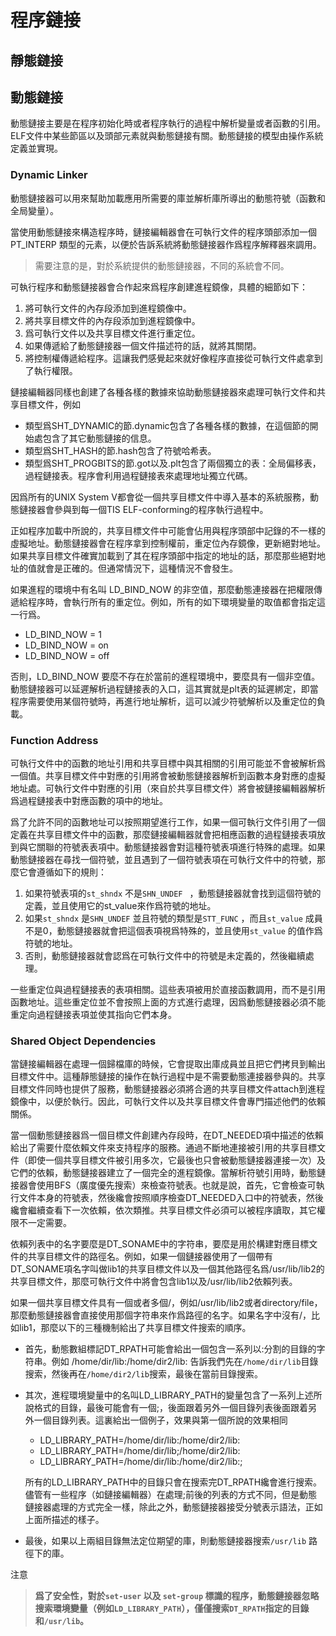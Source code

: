 # 程序鏈接

## 靜態鏈接

## 動態鏈接

動態鏈接主要是在程序初始化時或者程序執行的過程中解析變量或者函數的引用。ELF文件中某些節區以及頭部元素就與動態鏈接有關。動態鏈接的模型由操作系統定義並實現。

### Dynamic Linker

動態鏈接器可以用來幫助加載應用所需要的庫並解析庫所導出的動態符號（函數和全局變量）。

當使用動態鏈接來構造程序時，鏈接編輯器會在可執行文件的程序頭部添加一個 PT_INTERP 類型的元素，以便於告訴系統將動態鏈接器作爲程序解釋器來調用。

> 需要注意的是，對於系統提供的動態鏈接器，不同的系統會不同。

可執行程序和動態鏈接器會合作起來爲程序創建進程鏡像，具體的細節如下：

1. 將可執行文件的內存段添加到進程鏡像中。
2. 將共享目標文件的內存段添加到進程鏡像中。
3. 爲可執行文件以及共享目標文件進行重定位。
4. 如果傳遞給了動態鏈接器一個文件描述符的話，就將其關閉。
5. 將控制權傳遞給程序。這讓我們感覺起來就好像程序直接從可執行文件處拿到了執行權限。

鏈接編輯器同樣也創建了各種各樣的數據來協助動態鏈接器來處理可執行文件和共享目標文件，例如

- 類型爲SHT_DYNAMIC的節.dynamic包含了各種各樣的數據，在這個節的開始處包含了其它動態鏈接的信息。
- 類型爲SHT_HASH的節.hash包含了符號哈希表。
- 類型爲SHT_PROGBITS的節.got以及.plt包含了兩個獨立的表：全局偏移表，過程鏈接表。程序會利用過程鏈接表來處理地址獨立代碼。

因爲所有的UNIX System V都會從一個共享目標文件中導入基本的系統服務，動態鏈接器會參與到每一個TIS ELF-conforming的程序執行過程中。

正如程序加載中所說的，共享目標文件中可能會佔用與程序頭部中記錄的不一樣的虛擬地址。動態鏈接器會在程序拿到控制權前，重定位內存鏡像，更新絕對地址。如果共享目標文件確實加載到了其在程序頭部中指定的地址的話，那麼那些絕對地址的值就會是正確的。但通常情況下，這種情況不會發生。

如果進程的環境中有名叫 LD_BIND_NOW 的非空值，那麼動態連接器在把權限傳遞給程序時，會執行所有的重定位。例如，所有的如下環境變量的取值都會指定這一行爲。

- LD_BIND_NOW = 1
- LD_BIND_NOW = on
- LD_BIND_NOW = off

否則，LD_BIND_NOW 要麼不存在於當前的進程環境中，要麼具有一個非空值。動態鏈接器可以延遲解析過程鏈接表的入口，這其實就是plt表的延遲綁定，即當程序需要使用某個符號時，再進行地址解析，這可以減少符號解析以及重定位的負載。


### Function Address

可執行文件中的函數的地址引用和共享目標中與其相關的引用可能並不會被解析爲一個值。共享目標文件中對應的引用將會被動態鏈接器解析到函數本身對應的虛擬地址處。可執行文件中對應的引用（來自於共享目標文件）將會被鏈接編輯器解析爲過程鏈接表中對應函數的項中的地址。

爲了允許不同的函數地址可以按照期望進行工作，如果一個可執行文件引用了一個定義在共享目標文件中的函數，那麼鏈接編輯器就會把相應函數的過程鏈接表項放到與它關聯的符號表表項中。動態鏈接器會對這種符號表項進行特殊的處理。如果動態鏈接器在尋找一個符號，並且遇到了一個符號表項在可執行文件中的符號，那麼它會遵循如下的規則：

1. 如果符號表項的`st_shndx` 不是`SHN_UNDEF ` ，動態鏈接器就會找到這個符號的定義，並且使用它的st_value來作爲符號的地址。
2. 如果`st_shndx` 是`SHN_UNDEF` 並且符號的類型是`STT_FUNC` ，而且`st_value` 成員不是0，動態鏈接器就會把這個表項視爲特殊的，並且使用`st_value` 的值作爲符號的地址。
3. 否則，動態鏈接器就會認爲在可執行文件中的符號是未定義的，然後繼續處理。

一些重定位與過程鏈接表的表項相關。這些表項被用於直接函數調用，而不是引用函數地址。這些重定位並不會按照上面的方式進行處理，因爲動態鏈接器必須不能重定向過程鏈接表項並使其指向它們本身。

### Shared Object Dependencies

當鏈接編輯器在處理一個歸檔庫的時候，它會提取出庫成員並且把它們拷貝到輸出目標文件中。這種靜態鏈接的操作在執行過程中是不需要動態連接器參與的。共享目標文件同時也提供了服務，動態鏈接器必須將合適的共享目標文件attach到進程鏡像中，以便於執行。因此，可執行文件以及共享目標文件會專門描述他們的依賴關係。

當一個動態鏈接器爲一個目標文件創建內存段時，在DT_NEEDED項中描述的依賴給出了需要什麼依賴文件來支持程序的服務。通過不斷地連接被引用的共享目標文件（即使一個共享目標文件被引用多次，它最後也只會被動態鏈接器連接一次）及它們的依賴，動態鏈接器建立了一個完全的進程鏡像。當解析符號引用時，動態鏈接器會使用BFS（廣度優先搜索）來檢查符號表。也就是說，首先，它會檢查可執行文件本身的符號表，然後纔會按照順序檢查DT_NEEDED入口中的符號表，然後纔會繼續查看下一次依賴，依次類推。共享目標文件必須可以被程序讀取，其它權限不一定需要。

依賴列表中的名字要麼是DT_SONAME中的字符串，要麼是用於構建對應目標文件的共享目標文件的路徑名。例如，如果一個鏈接器使用了一個帶有DT_SONAME項名字叫做lib1的共享目標文件以及一個其他路徑名爲/usr/lib/lib2的共享目標文件，那麼可執行文件中將會包含lib1以及/usr/lib/lib2依賴列表。

如果一個共享目標文件具有一個或者多個/，例如/usr/lib/lib2或者directory/file，那麼動態鏈接器會直接使用那個字符串來作爲路徑的名字。如果名字中沒有/，比如lib1，那麼以下的三種機制給出了共享目標文件搜索的順序。

- 首先，動態數組標記DT_RPATH可能會給出一個包含一系列以:分割的目錄的字符串。例如 /home/dir/lib:/home/dir2/lib: 告訴我們先在`/home/dir/lib`目錄搜索，然後再在`/home/dir2/lib`搜索，最後在當前目錄搜索。

- 其次，進程環境變量中的名叫LD_LIBRARY_PATH的變量包含了一系列上述所說格式的目錄，最後可能會有一個;，後面跟着另外一個目錄列表後面跟着另外一個目錄列表。這裏給出一個例子，效果與第一個所說的效果相同

  - LD_LIBRARY_PATH=/home/dir/lib:/home/dir2/lib:
  - LD_LIBRARY_PATH=/home/dir/lib;/home/dir2/lib:
  - LD_LIBRARY_PATH=/home/dir/lib:/home/dir2/lib:;

  所有的LD_LIBRARY_PATH中的目錄只會在搜索完DT_RPATH纔會進行搜索。儘管有一些程序（如鏈接編輯器）在處理;前後的列表的方式不同，但是動態鏈接器處理的方式完全一樣，除此之外，動態鏈接器接受分號表示語法，正如上面所描述的樣子。

- 最後，如果以上兩組目錄無法定位期望的庫，則動態鏈接器搜索`/usr/lib` 路徑下的庫。

注意

> **爲了安全性，對於`set-user` 以及 `set-group` 標識的程序，動態鏈接器忽略搜索環境變量（例如`LD_LIBRARY_PATH`），僅僅搜索`DT_RPATH`指定的目錄和`/usr/lib`。**
